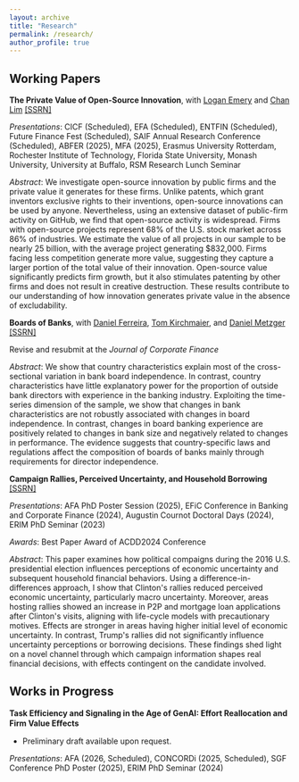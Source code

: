 ```yaml
---
layout: archive
title: "Research"
permalink: /research/
author_profile: true
---
```

## Working Papers

**The Private Value of Open-Source Innovation**, with [Logan Emery](https://www.logan-emery.com/home) and [Chan Lim](https://www.chan-lim.com/) [[SSRN]](https://papers.ssrn.com/sol3/papers.cfm?abstract_id=5054880)

*Presentations*: CICF (Scheduled), EFA (Scheduled), ENTFIN (Scheduled), Future Finance Fest (Scheduled), SAIF Annual Research Conference (Scheduled), ABFER (2025), MFA (2025), Erasmus University Rotterdam, Rochester Institute of Technology, Florida State University, Monash University,  University at Buffalo, RSM Research Lunch Seminar

*Abstract*: We investigate open-source innovation by public firms and the private value it generates for these firms. Unlike patents, which grant inventors exclusive rights to their inventions, open-source innovations can be used by anyone. Nevertheless, using an extensive dataset of public-firm activity on GitHub, we find that open-source activity is widespread.  Firms with open-source projects represent 68% of the U.S. stock market across 86% of industries.  We estimate the value of all projects in our sample to be nearly 25 billion, with the average project generating \$832,000.  Firms facing less competition generate more value, suggesting they capture a larger portion of the total value of their innovation.  Open-source value significantly predicts firm growth, but it also stimulates patenting by other firms and does not result in creative destruction. These results contribute to our understanding of how innovation generates private value in the absence of excludability.

**Boards of Banks**, with [Daniel Ferreira](https://sites.google.com/view/danielferreira), [Tom Kirchmaier](https://sites.google.com/site/tomkirchmaier/home), and [Daniel Metzger](https://sites.google.com/site/danielmetzgerhome/home) [[SSRN]](https://papers.ssrn.com/sol3/papers.cfm?abstract_id=1620551)

Revise and resubmit at the *Journal of Corporate Finance*

*Abstract*: We show that country characteristics explain most of the cross-sectional variation in bank board independence. In contrast, country characteristics have little explanatory power for the proportion of outside bank directors with experience in the banking industry. Exploiting the time-series dimension of the sample, we show that changes in bank characteristics are not robustly associated with changes in board independence. In contrast, changes in board banking experience are positively related to changes in bank size and negatively related to changes in performance. The evidence suggests that country-specific laws and regulations affect the composition of boards of banks mainly through requirements for director independence. 

**Campaign Rallies, Perceived Uncertainty, and Household Borrowing** [[SSRN]](https://papers.ssrn.com/sol3/papers.cfm?abstract_id=4924594)

*Presentations*: AFA PhD Poster Session (2025), EFiC Conference in Banking and Corporate Finance (2024), Augustin Cournot Doctoral Days (2024), ERIM PhD Seminar (2023) 

*Awards*: Best Paper Award of ACDD2024 Conference

*Abstract*:  This paper examines how political compaigns during the 2016 U.S. presidential election influences perceptions of economic uncertainty and subsequent household financial behaviors. Using a difference-in-differences approach, I show that Clinton's rallies reduced perceived economic uncertainty, particularly macro uncertainty. Moreover, areas hosting rallies showed an increase in P2P and mortgage loan applications after Clinton's visits, aligning with life-cycle models with precautionary motives. Effects are stronger in areas having higher initial level of economic uncertainty. In contrast, Trump's rallies did not significantly influence uncertainty perceptions or borrowing decisions. These findings shed light on a novel channel through which campaign information shapes real financial decisions, with effects contingent on the candidate involved.



## Works in Progress

**Task Efficiency and Signaling in the Age of GenAI: Effort Reallocation and Firm Value Eﬀects** 
- Preliminary draft available upon request.

*Presentations*: AFA (2026, Scheduled), CONCORDi (2025, Scheduled), SGF Conference PhD Poster (2025), ERIM PhD Seminar (2024)